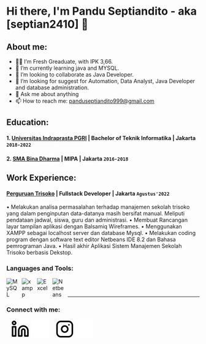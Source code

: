 # Hi there, I'm Pandu Septiandito - aka [septian2410] 👋
## About me:
- 👨‍🎓 I’m Fresh Greaduate, with IPK 3,66.
- 🌱 I’m currently learning java and MYSQL.
- 👯 I’m looking to collaborate as Java Developer. 
- 🤔 I’m looking for suggest for Automation, Data Analyst, Java Developer and database administration.
- 💬 Ask me about anything
- 📫 How to reach me: panduseptiandito999@gmail.com

## Education:

#### 1. [Universitas Indraprasta PGRI](https://unindra.ac.id) | Bachelor of Teknik Informatika | Jakarta `2018-2022`
 
#### 2. [SMA Bina Dharma](https://sma-binadharma.sch.id) | MIPA | Jakarta `2016-2018`

## Work Experience:
#### [Perguruan Trisoko](https://perguruantrisoko.sch.id/) | Fullstack Developer | Jakarta `Agustus'2022`
•	Melakukan analisa permasalahan terhadap manajemen sekolah trisoko yang dalam penginputan data-datanya masih bersifat manual. Meliputi pendataan jadwal, siswa, guru dan administrasi.
•	Membuat Rancangan layar tampilan aplikasi dengan Balsamiq Wireframes.
•	Menggunakan XAMPP sebagai localhost server dan database Mysql. 
•	Melakukan coding program dengan software text editor Netbeans IDE 8.2 dan Bahasa pemrograman Java.
•	Hasil akhir Aplikasi Sistem Manajemen Sekolah Trisoko berbasis Dekstop.

### Languages and Tools:

[<img align="left" alt="MySQL" width="30px" src="https://cdn.jsdelivr.net/gh/devicons/devicon/icons/mysql/mysql-original.svg" style="padding-right:10px;" />][webdev]
[<img align="left" alt="xampp" width="30px" src="http://assets.computesta.com/xampp.png" style="padding-right:10px;" />][webdev]
[<img align="left" alt="Excel" width="30px" src="https://is2-ssl.mzstatic.com/image/thumb/Purple126/v4/a8/fd/5a/a8fd5a84-c6f1-355f-3b9f-6e86598efaa3/XCEL.png/1200x630bb.png" style="padding-right:10px;" />][webdev]
[<img align="left" alt="Netbeans" width="30px" src="//upload.wikimedia.org/wikipedia/commons/thumb/9/98/Apache_NetBeans_Logo.svg/1776px Apache_NetBeans_Logo.svg.png" style="padding-right:10px;" />][webdev]

<br />
<br />

---
### Connect with me:

&nbsp;&nbsp;
[![website](./img/linkedin-light.svg)](https://www.linkedin.com/in/pandu-septiandito-81aa8b1aa/#gh-light-mode-only)
[![website](./img/linkedin-dark.svg)](https://www.linkedin.com/in/pandu-septiandito-81aa8b1aa/#gh-dark-mode-only)
&nbsp;&nbsp;
[![website](./img/instagram-light.svg)](https://www.instagram.com/pandu_septian24/#gh-light-mode-only)
[![website](./img/instagram-dark.svg)](https://www.instagram.com/pandu_septian24/#gh-dark-mode-only)


[webdev]: https://github.com/septian2410/septian2410
